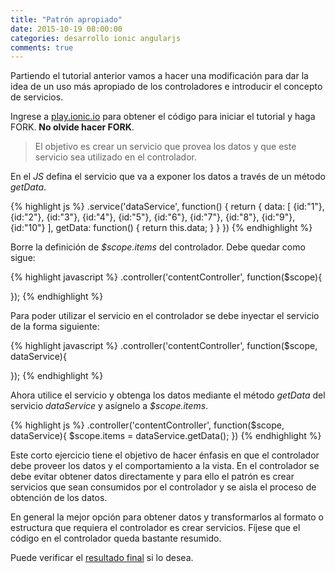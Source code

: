 ```yaml
---
title: "Patrón apropiado"
date: 2015-10-19 08:00:00
categories: desarrollo ionic angularjs
comments: true
---
```

Partiendo el tutorial anterior vamos a hacer una modificación para dar la idea de un uso más apropiado de los controladores e introducir el concepto de servicios.

Ingrese a [play.ionic.io][1] para obtener el código para iniciar el tutorial y haga FORK. __No olvide hacer FORK__.

> El objetivo es crear un servicio que provea los datos y que este servicio sea utilizado en el controlador.

En el *JS* defina el servicio que va a exponer los datos a través de un método *getData*.

{% highlight js  %}
.service('dataService', function() {
  return {
    data: [
      {id:"1"},
      {id:"2"},
      {id:"3"},
      {id:"4"},
      {id:"5"},
      {id:"6"},
      {id:"7"},
      {id:"8"},
      {id:"9"},
      {id:"10"}
    ],
    getData: function() {
      return this.data;
    }
  }
})
{% endhighlight %}

Borre la definición de *$scope.items* del controlador. Debe quedar como sigue:

{% highlight javascript  %}
.controller('contentController', function($scope){
  
});
{% endhighlight %}

Para poder utilizar el servicio en el controlador se debe inyectar el servicio de la forma siguiente:

{% highlight javascript  %}
.controller('contentController', function($scope, dataService){
  
});
{% endhighlight %}

Ahora utilice el servicio y obtenga los datos mediante el método *getData* del servicio *dataService* y asígnelo a *$scope.items*.

{% highlight js  %}
.controller('contentController', function($scope, dataService){
  $scope.items = dataService.getData();
})
{% endhighlight %}

Este corto ejercicio tiene el objetivo de hacer énfasis en que el controlador debe proveer los datos y el comportamiento a la vista. En el controlador se debe evitar obtener datos directamente y para ello el patrón es crear servicios que sean consumidos por el controlador y se aisla el proceso de obtención de los datos.

En general la mejor opción para obtener datos y transformarlos al formato o estructura que requiera el controlador es crear servicios. Fíjese que el código en el controlador queda bastante resumido.

Puede verificar el [resultado final][2] si lo desea.

[1]: http://play.ionic.io/app/ba2ef3020ef6 "Inicio del tutorial" 
[2]: http://play.ionic.io/app/4b718c0aa1df "Resultado del tutorial"